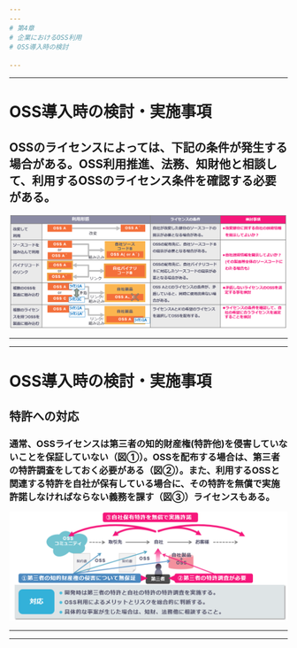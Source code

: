 ```yaml
---
---
# 第4章
# 企業におけるOSS利用
# OSS導入時の検討

---
```

---
# OSS導入時の検討・実施事項

## OSSのライセンスによっては、下記の条件が発生する場合がある。OSS利用推進、法務、知財他と相談して、利用するOSSのライセンス条件を確認する必要がある。

![An example of inbound process](img/OSS_inbound-3.png)


---
---
# OSS導入時の検討・実施事項

## 特許への対応

### 通常、OSSライセンスは第三者の知的財産権(特許他)を侵害していないことを保証していない（図①）。OSSを配布する場合は、第三者の特許調査をしておく必要がある（図②）。また、利用するOSSと関連する特許を自社が保有している場合に、その特許を無償で実施許諾しなければならない義務を課す（図③）ライセンスもある。

![An example of inbound process](img/OSS_inbound-4.png)


---
---
